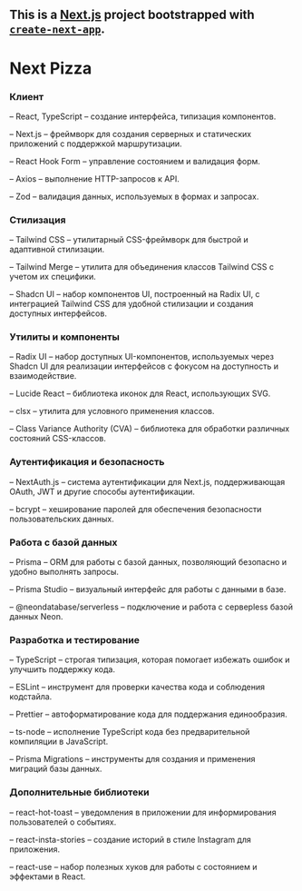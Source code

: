 ## This is a [Next.js](https://nextjs.org/) project bootstrapped with [`create-next-app`](https://github.com/vercel/next.js/tree/canary/packages/create-next-app).

# Next Pizza 

### Клиент
– React, TypeScript – создание интерфейса, типизация компонентов.

– Next.js – фреймворк для создания серверных и статических приложений с поддержкой маршрутизации.

– React Hook Form – управление состоянием и валидация форм.

– Axios – выполнение HTTP-запросов к API.

– Zod – валидация данных, используемых в формах и запросах.

### Стилизация
– Tailwind CSS – утилитарный CSS-фреймворк для быстрой и адаптивной стилизации.

– Tailwind Merge – утилита для объединения классов Tailwind CSS с учетом их специфики.

– Shadcn UI – набор компонентов UI, построенный на Radix UI, с интеграцией Tailwind CSS для удобной стилизации и создания доступных интерфейсов.

### Утилиты и компоненты
– Radix UI – набор доступных UI-компонентов, используемых через Shadcn UI для реализации интерфейсов с фокусом на доступность и взаимодействие.

– Lucide React – библиотека иконок для React, использующих SVG.

– clsx – утилита для условного применения классов.

– Class Variance Authority (CVA) – библиотека для обработки различных состояний CSS-классов.

### Аутентификация и безопасность
– NextAuth.js – система аутентификации для Next.js, поддерживающая OAuth, JWT и другие способы аутентификации.

– bcrypt – хеширование паролей для обеспечения безопасности пользовательских данных.

### Работа с базой данных
– Prisma – ORM для работы с базой данных, позволяющий безопасно и удобно выполнять запросы.

– Prisma Studio – визуальный интерфейс для работы с данными в базе.

– @neondatabase/serverless – подключение и работа с серверless базой данных Neon.

### Разработка и тестирование
– TypeScript – строгая типизация, которая помогает избежать ошибок и улучшить поддержку кода.

– ESLint – инструмент для проверки качества кода и соблюдения кодстайла.

– Prettier – автоформатирование кода для поддержания единообразия.

– ts-node – исполнение TypeScript кода без предварительной компиляции в JavaScript.

– Prisma Migrations – инструменты для создания и применения миграций базы данных.

### Дополнительные библиотеки
– react-hot-toast – уведомления в приложении для информирования пользователей о событиях.

– react-insta-stories – создание историй в стиле Instagram для приложения.

– react-use – набор полезных хуков для работы с состоянием и эффектами в React.
